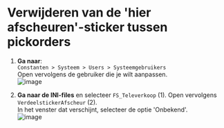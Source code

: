 # Verwijderen van de 'hier afscheuren'-sticker tussen pickorders

1. **Ga naar**:  
   `Constanten > Systeem > Users > Systeemgebruikers`  
   Open vervolgens de gebruiker die je wilt aanpassen.  
   ![image](https://github.com/user-attachments/assets/fac4ce66-4010-4eed-8c20-c8902b6e0726)

2. **Ga naar de INI-files** en selecteer `FS_Televerkoop` (1). Open vervolgens `VerdeelstickerAfscheur` (2).  
   In het venster dat verschijnt, selecteer de optie 'Onbekend'.  
   ![image](https://github.com/user-attachments/assets/9849650a-efa7-4f1c-adf6-ca8b4393f9df)

